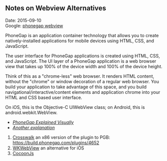 ## Notes on Webview Alternatives ##
Date: 2015-09-10<br />
Google: [phonegap webview](https://www.google.com/search?q=phonegap+webview)

PhoneGap is an application container technology that allows you to create natively-installed applications for mobile devices using HTML, CSS, and JavaScript.

The user interface for PhoneGap applications is created using HTML, CSS, and JavaScript. The UI layer of a PhoneGap application is a web browser view that takes up 100% of the device width and 100% of  the device height.

Think of this as a "chrome-less" web browser.  It renders HTML content, without the "chrome" or window decoration of a regular web browser.  You build your application to take advantage of this space,  and you build navigational/interactive/content elements and application chrome into your HTML and CSS based user interface.

On iOS, this is the Objective-C UIWebView class; on Android, this is android.webkit.WebView.

* *[PhoneGap Explained Visually](http://phonegap.com/2012/05/02/phonegap-explained-visually/)*
* *[Another explanation](http://www.asyncdev.net/2012/10/phonegap-a-misunderstood-hybrid-framework/)*


1. [Crosswalk](https://crosswalk-project.org/) an x86 version of the plugin to PGB: https://build.phonegap.com/plugins/4652
2. [WKWebView](https://github.com/Telerik-Verified-Plugins/WKWebView) an alternative for iOS
3. [CocoonJs](https://www.ludei.com/landing/cocoonjs-phonegap/)
